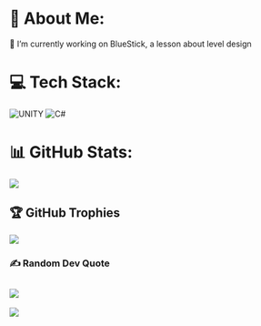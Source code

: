 # 💫 About Me:
🔭 I’m currently working on BlueStick, a lesson about level design


# 💻 Tech Stack:
![UNITY](https://img.shields.io/badge/Unity-%2320232a.svg?style=plastic&logo=unity&logoColor=white) ![C#](https://img.shields.io/badge/c%23-%23239120.svg?style=plastic&logo=c-sharp&logoColor=white)
# 📊 GitHub Stats:
![](https://github-readme-streak-stats.herokuapp.com/?user=Mittomrum&theme=vision-friendly-dark&hide_border=false)<br/>


## 🏆 GitHub Trophies
![](https://github-profile-trophy.vercel.app/?username=Mittomrum&theme=radical&no-frame=false&no-bg=true&margin-w=4)

### ✍️ Random Dev Quote
![](https://quotes-github-readme.vercel.app/api?type=horizontal&theme=radical)
---
[![](https://visitcount.itsvg.in/api?id=Mittomrum&icon=0&color=0)](https://visitcount.itsvg.in)

<!-- Proudly created with GPRM ( https://gprm.itsvg.in ) -->
